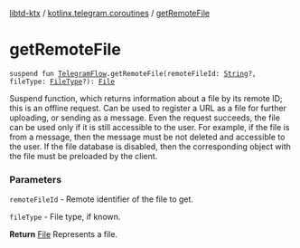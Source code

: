 [libtd-ktx](../index.md) / [kotlinx.telegram.coroutines](index.md) / [getRemoteFile](./get-remote-file.md)

# getRemoteFile

`suspend fun `[`TelegramFlow`](../kotlinx.telegram.core/-telegram-flow/index.md)`.getRemoteFile(remoteFileId: `[`String`](https://kotlinlang.org/api/latest/jvm/stdlib/kotlin/-string/index.html)`?, fileType: `[`FileType`](https://tdlibx.github.io/td/docs/org/drinkless/td/libcore/telegram/TdApi.FileType.html)`?): `[`File`](https://tdlibx.github.io/td/docs/org/drinkless/td/libcore/telegram/TdApi.File.html)

Suspend function, which returns information about a file by its remote ID; this is an offline
request. Can be used to register a URL as a file for further uploading, or sending as a message.
Even the request succeeds, the file can be used only if it is still accessible to the user. For
example, if the file is from a message, then the message must be not deleted and accessible to the
user. If the file database is disabled, then the corresponding object with the file must be
preloaded by the client.

### Parameters

`remoteFileId` - Remote identifier of the file to get.

`fileType` - File type, if known.

**Return**
[File](https://tdlibx.github.io/td/docs/org/drinkless/td/libcore/telegram/TdApi.File.html) Represents a file.

